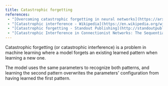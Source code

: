 ```yaml
---
title: Catastrophic forgetting
references:
 - "[Overcoming catastrophic forgetting in neural networks](https://arxiv.org/abs/1612.00796)"
 - "[Catastrophic interference - Wikipedia](https://en.wikipedia.org/wiki/Catastrophic_interference)"
 - "[Catastrophic forgetting - Standout Publishing](http://standoutpublishing.com/g/catastrophic-forgetting.html)"
 - "[Catastrophic Interference in Connectionist Networks: The Sequential Learning Problem](http://www.sciencedirect.com/science/article/pii/S0079742108605368)"
---
```

Catastrophic forgetting (or catastrophic interference) is a problem
in machine learning where a model forgets an existing learned pattern
when learning a new one.

The model uses the same parameters to recognize both patterns,
and learning the second pattern overwrites the parameters'
configuration from having learned the first pattern.